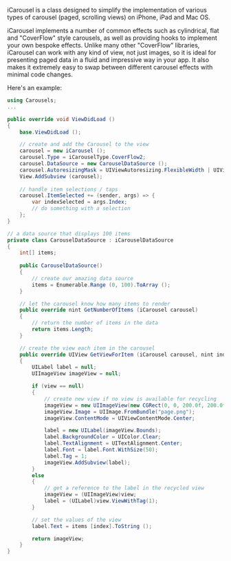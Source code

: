 iCarousel is a class designed to simplify the implementation of various types of carousel (paged, scrolling views) on iPhone, iPad and Mac OS. 

iCarousel implements a number of common effects such as cylindrical, flat and "CoverFlow" style carousels, as well as providing hooks to implement your own bespoke effects. Unlike many other "CoverFlow" libraries, iCarousel can work with any kind of view, not just images, so it is ideal for presenting paged data in a fluid and impressive way in your app. It also makes it extremely easy to swap between different carousel effects with minimal code changes.

Here's an example:

```csharp
using Carousels;
...

public override void ViewDidLoad ()
{
	base.ViewDidLoad ();

    // create and add the Carousel to the view
    carousel = new iCarousel ();
    carousel.Type = iCarouselType.CoverFlow2;
    carousel.DataSource = new CarouselDataSource ();
    carousel.AutoresizingMask = UIViewAutoresizing.FlexibleWidth | UIViewAutoresizing.FlexibleHeight;
    View.AddSubview (carousel);
    
    // handle item selections / taps
    carousel.ItemSelected += (sender, args) => {
        var indexSelected = args.Index;
        // do something with a selection
    };
}

// a data source that displays 100 items
private class CarouselDataSource : iCarouselDataSource
{
	int[] items;
	
	public CarouselDataSource()
	{
		// create our amazing data source
		items = Enumerable.Range (0, 100).ToArray ();
	}

    // let the carousel know how many items to render
	public override nint GetNumberOfItems (iCarousel carousel)
	{
		// return the number of items in the data
		return items.Length;
	}

    // create the view each item in the carousel
	public override UIView GetViewForItem (iCarousel carousel, nint index, UIView view)
	{
		UILabel label = null;
		UIImageView imageView = null;

		if (view == null)
		{
			// create new view if no view is available for recycling
			imageView = new UIImageView(new CGRect(0, 0, 200.0f, 200.0f));
			imageView.Image = UIImage.FromBundle("page.png");
			imageView.ContentMode = UIViewContentMode.Center;

			label = new UILabel(imageView.Bounds);
			label.BackgroundColor = UIColor.Clear;
			label.TextAlignment = UITextAlignment.Center;
			label.Font = label.Font.WithSize(50);
			label.Tag = 1;
			imageView.AddSubview(label);
		}
		else
		{
			// get a reference to the label in the recycled view
			imageView = (UIImageView)view;
			label = (UILabel)view.ViewWithTag(1);
		}

		// set the values of the view
		label.Text = items [index].ToString ();

		return imageView;
	}
}

```


